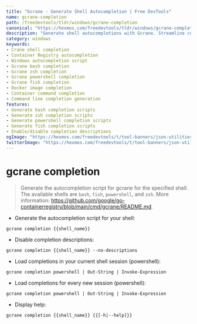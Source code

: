 ```yaml
---
title: "Gcrane - Generate Shell Autocompletion | Free DevTools"
name: gcrane-completion
path: /freedevtools/tldr/windows/gcrane-completion
canonical: "https://hexmos.com/freedevtools/tldr/windows/gcrane-completion/"
description: "Generate shell autocompletions with Gcrane. Streamline command-line workflows by enabling tab completion for bash, zsh, powershell & fish. Free online tool, no registration required."
category: windows
keywords:
- Crane shell completion
- Container Registry autocompletion
- Windows autocompletion script
- Gcrane bash completion
- Gcrane zsh completion
- Gcrane powershell completion
- Gcrane fish completion
- Docker image completion
- Container command completion
- Command line completion generation
features:
- Generate bash completion scripts
- Generate zsh completion scripts
- Generate powershell completion scripts
- Generate fish completion scripts
- Enable/disable completion descriptions
ogImage: "https://hexmos.com/freedevtools/t/tool-banners/json-utilities-banner.png"
twitterImage: "https://hexmos.com/freedevtools/t/tool-banners/json-utilities-banner.png"
---
```


# gcrane completion

> Generate the autocompletion script for gcrane for the specified shell.
> The available shells are `bash`, `fish`, `powershell`, and `zsh`.
> More information: <https://github.com/google/go-containerregistry/blob/main/cmd/gcrane/README.md>.

- Generate the autocompletion script for your shell:

`gcrane completion {{shell_name}}`

- Disable completion descriptions:

`gcrane completion {{shell_name}} --no-descriptions`

- Load completions in your current shell session (powershell):

`gcrane completion powershell | Out-String | Invoke-Expression`

- Load completions for every new session (powershell):

`gcrane completion powershell | Out-String | Invoke-Expression`

- Display help:

`gcrane completion {{shell_name}} {{[-h|--help]}}`
